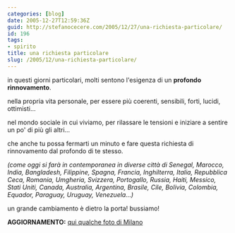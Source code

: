 ```yaml
---
categories: [blog]
date: 2005-12-27T12:59:36Z
guid: http://stefanocecere.com/2005/12/27/una-richiesta-particolare/
id: 196
tags:
- spirito
title: una richiesta particolare
slug: /2005/12/una-richiesta-particolare/
---
```


in questi giorni particolari, molti sentono l'esigenza di un **profondo rinnovamento**.

nella propria vita personale, per essere più coerenti, sensibili, forti, lucidi, ottimisti…
  
nel mondo sociale in cui viviamo, per rilassare le tensioni e iniziare a sentire un po' di più gli altri…

che anche tu possa fermarti un minuto e fare questa richiesta di rinnovamento dal profondo di te stesso.

_(come oggi si farà in contemporanea in diverse città di Senegal, Marocco, India, Bangladesh, Filippine, Spagna, Francia, Inghilterra, Italia, Repubblica Ceca, Romania, Umgheria, Svizzera, Portogallo, Russia, Haiti, Messico, Stati Uniti, Canada, Australia, Argentina, Brasile, Cile, Bolivia, Colombia, Equador, Paraguay, Uruguay, Venezuela…)_

un grande cambiamento è dietro la porta! bussiamo!

**AGGIORNAMENTO:** [qui qualche foto di Milano](http://www.milanoumanista.org/index.php?option=com_rsgallery&catid=12)